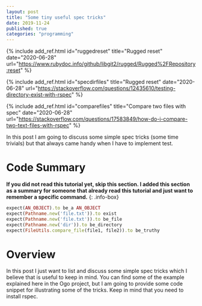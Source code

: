 ```yaml
---
layout: post
title: "Some tiny useful spec tricks"
date: 2019-11-24
published: true
categories: "programming"
---
```


{% include add_ref.html id="ruggedreset"
    title="Rugged reset"
    date="2020-06-28"
    url="https://www.rubydoc.info/github/libgit2/rugged/Rugged%2FRepository:reset" %}

{% include add_ref.html id="specdirfiles"
    title="Rugged reset"
    date="2020-06-28"
    url="https://stackoverflow.com/questions/12435610/testing-directory-exist-with-rspec" %}

{% include add_ref.html id="comparefiles"
    title="Compare two files with spec"
    date="2020-06-28"
    url="https://stackoverflow.com/questions/17583849/how-do-i-compare-two-text-files-with-rspec" %}

In this post I am going to discuss some simple spec tricks (some time trivials) but that always came handy when I have to implement test.

# Code Summary

**If you did not read this tutorial yet, skip this section. I added this
section as a summary for someone that already read this tutorial and just want
to remember a specific command.**
{: .info-box}

```ruby
expect(AN_OBJECT).to be_a AN_OBJECT
expect(Pathname.new('file.txt')).to exist
expect(Pathname.new('file.txt')).to be_file
expect(Pathname.new('dir')).to be_directory
expect(FileUtils.compare_file(file1, file2)).to be_truthy
```

# Overview

In this post I just want to list and discuss some simple spec tricks which I believe that is useful to keep in mind. You can find some of the example explained here in the Ogo project, but I am going to provide some code snippet for illustrating some of the tricks. Keep in mind that you need to install rspec.

# 

